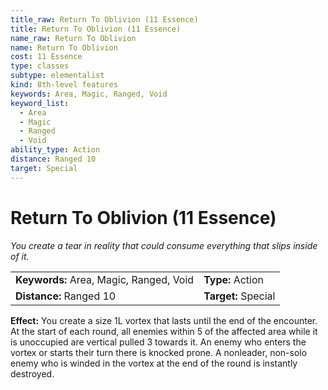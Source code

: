 ```yaml
---
title_raw: Return To Oblivion (11 Essence)
title: Return To Oblivion (11 Essence)
name_raw: Return To Oblivion
name: Return To Oblivion
cost: 11 Essence
type: classes
subtype: elementalist
kind: 8th-level features
keywords: Area, Magic, Ranged, Void
keyword_list:
  - Area
  - Magic
  - Ranged
  - Void
ability_type: Action
distance: Ranged 10
target: Special
---
```


# Return To Oblivion (11 Essence)

*You create a tear in reality that could consume everything that slips inside of it.*

|                                         |                     |
| :-------------------------------------- | :------------------ |
| **Keywords:** Area, Magic, Ranged, Void | **Type:** Action    |
| **Distance:** Ranged 10                 | **Target:** Special |

**Effect:** You create a size 1L vortex that lasts until the end of the encounter. At the start of each round, all enemies within 5 of the affected area while it is unoccupied are vertical pulled 3 towards it. An enemy who enters the vortex or starts their turn there is knocked prone. A nonleader, non-solo enemy who is winded in the vortex at the end of the round is instantly destroyed.
